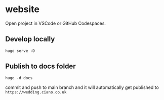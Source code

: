 # website

Open project in VSCode or GitHub Codespaces.

## Develop locally
```
hugo serve -D
```

## Publish to docs folder
```
hugo -d docs
```

commit and push to main branch and it will automatically get published to `https://wedding.ciano.co.uk`
